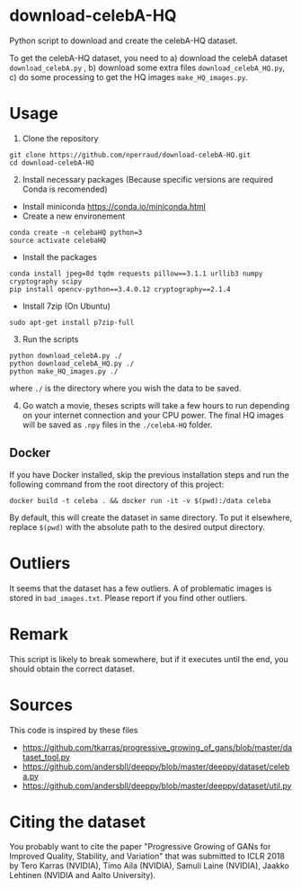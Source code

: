 # download-celebA-HQ
Python script to download and create the celebA-HQ dataset.

To get the celebA-HQ dataset, you need to 
 a) download the celebA dataset `download_celebA.py` ,
 b) download some extra files `download_celebA_HQ.py`,
 c) do some processing to get the HQ images `make_HQ_images.py`.


# Usage
1) Clone the repository
```
git clone https://github.com/nperraud/download-celebA-HQ.git
cd download-celebA-HQ
```

2) Install necessary packages (Because specific versions are required Conda is recomended)
 * Install miniconda https://conda.io/miniconda.html
 * Create a new environement
 ```
 conda create -n celebaHQ python=3
 source activate celebaHQ
 ```
 * Install the packages
 ```
 conda install jpeg=8d tqdm requests pillow==3.1.1 urllib3 numpy cryptography scipy
 pip install opencv-python==3.4.0.12 cryptography==2.1.4
 ```
 * Install 7zip (On Ubuntu)
 ```
 sudo apt-get install p7zip-full
 ```

3) Run the scripts
```
python download_celebA.py ./
python download_celebA_HQ.py ./
python make_HQ_images.py ./

```
where `./` is the directory where you wish the data to be saved.

4) Go watch a movie, theses scripts will take a few hours to run depending on your internet connection and your CPU power. The final HQ images will be saved as `.npy` files in the `./celebA-HQ` folder.

## Docker

If you have Docker installed, skip the previous installation steps and run the following command from the root directory of this project:

`docker build -t celeba . && docker run -it -v $(pwd):/data celeba`

By default, this will create the dataset in same directory. To put it elsewhere, replace `$(pwd)` with the absolute path to the desired output directory.

# Outliers
It seems that the dataset has a few outliers. A of problematic images is stored in `bad_images.txt`. Please report if you find other outliers.

# Remark
This script is likely to break somewhere, but if it executes until the end, you should obtain the correct dataset.

# Sources
This code is inspired by these files
* https://github.com/tkarras/progressive_growing_of_gans/blob/master/dataset_tool.py
* https://github.com/andersbll/deeppy/blob/master/deeppy/dataset/celeba.py
* https://github.com/andersbll/deeppy/blob/master/deeppy/dataset/util.py

# Citing the dataset
You probably want to cite the paper "Progressive Growing of GANs for Improved Quality, Stability, and Variation" that was submitted to ICLR 2018 by Tero Karras (NVIDIA), Timo Aila (NVIDIA), Samuli Laine (NVIDIA), Jaakko Lehtinen (NVIDIA and Aalto University).
